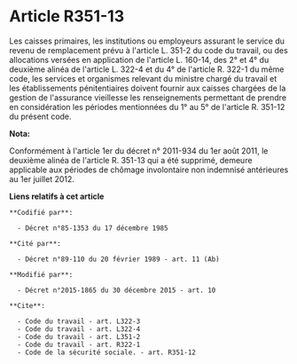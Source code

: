 # Article R351-13

Les caisses primaires, les institutions ou employeurs assurant le service du revenu de remplacement prévu à l'article L.
351-2 du code du travail, ou des allocations versées en application de l'article    L. 160-14, des 2° et 4° du deuxième
alinéa de l'article L. 322-4 et du 4° de l'article R. 322-1 du même code, les services et organismes relevant du ministre
chargé du travail et les établissements pénitentiaires doivent fournir aux caisses chargées de la gestion de l'assurance
vieillesse les renseignements permettant de prendre en considération les périodes mentionnées du 1° au 5° de l'article R.
351-12 du présent code.

**Nota:**

Conformément à l'article 1er du décret n° 2011-934 du 1er août 2011, le deuxième alinéa de l'article R. 351-13 qui a été
supprimé, demeure applicable aux périodes de chômage involontaire non indemnisé antérieures au 1er juillet 2012.

**Liens relatifs à cet article**

	**Codifié par**:

	  - Décret n°85-1353 du 17 décembre 1985

	**Cité par**:

	  - Décret n°89-110 du 20 février 1989 - art. 11 (Ab)

	**Modifié par**:

	  - Décret n°2015-1865 du 30 décembre 2015 - art. 10

	**Cite**:

	  - Code du travail - art. L322-3
	  - Code du travail - art. L322-4
	  - Code du travail - art. L351-2
	  - Code du travail - art. R322-1
	  - Code de la sécurité sociale. - art. R351-12
